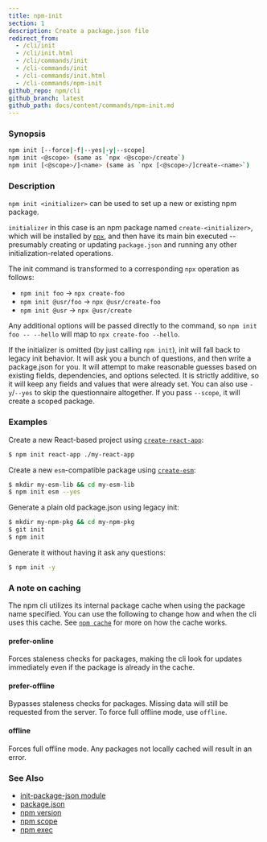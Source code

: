 ```yaml
---
title: npm-init
section: 1
description: Create a package.json file
redirect_from:
  - /cli/init
  - /cli/init.html
  - /cli/commands/init
  - /cli-commands/init
  - /cli-commands/init.html
  - /cli-commands/npm-init
github_repo: npm/cli
github_branch: latest
github_path: docs/content/commands/npm-init.md
---
```


### Synopsis

```bash
npm init [--force|-f|--yes|-y|--scope]
npm init <@scope> (same as `npx <@scope>/create`)
npm init [<@scope>/]<name> (same as `npx [<@scope>/]create-<name>`)
```

### Description

`npm init <initializer>` can be used to set up a new or existing npm
package.

`initializer` in this case is an npm package named `create-<initializer>`,
which will be installed by [`npx`](https://npm.im/npx), and then have its
main bin executed -- presumably creating or updating `package.json` and
running any other initialization-related operations.

The init command is transformed to a corresponding `npx` operation as
follows:

* `npm init foo` -> `npx create-foo`
* `npm init @usr/foo` -> `npx @usr/create-foo`
* `npm init @usr` -> `npx @usr/create`

Any additional options will be passed directly to the command, so `npm init
foo -- --hello` will map to `npx create-foo --hello`.

If the initializer is omitted (by just calling `npm init`), init will fall
back to legacy init behavior. It will ask you a bunch of questions, and
then write a package.json for you. It will attempt to make reasonable
guesses based on existing fields, dependencies, and options selected. It is
strictly additive, so it will keep any fields and values that were already
set. You can also use `-y`/`--yes` to skip the questionnaire altogether. If
you pass `--scope`, it will create a scoped package.

### Examples

Create a new React-based project using
[`create-react-app`](https://npm.im/create-react-app):

```bash
$ npm init react-app ./my-react-app
```

Create a new `esm`-compatible package using
[`create-esm`](https://npm.im/create-esm):

```bash
$ mkdir my-esm-lib && cd my-esm-lib
$ npm init esm --yes
```

Generate a plain old package.json using legacy init:

```bash
$ mkdir my-npm-pkg && cd my-npm-pkg
$ git init
$ npm init
```

Generate it without having it ask any questions:

```bash
$ npm init -y
```

### A note on caching

The npm cli utilizes its internal package cache when using the package
name specified.  You can use the following to change how and when the
cli uses this cache. See [`npm cache`](/cli/v7/commands/npm-cache) for more on
how the cache works.

#### prefer-online

Forces staleness checks for packages, making the cli look for updates
immediately even if the package is already in the cache.

#### prefer-offline

Bypasses staleness checks for packages.  Missing data will still be
requested from the server. To force full offline mode, use `offline`.

#### offline

Forces full offline mode. Any packages not locally cached will result in
an error.

### See Also

* [init-package-json module](http://npm.im/init-package-json)
* [package.json](/cli/v7/configuring-npm/package-json)
* [npm version](/cli/v7/commands/npm-version)
* [npm scope](/cli/v7/using-npm/scope)
* [npm exec](/cli/v7/commands/npm-exec)
